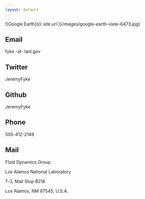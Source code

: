 ```yaml
---
layout: default
---
```


![Google Earth]({{ site.url }}/images/google-earth-view-6473.jpg)

## Email

fyke -at- lanl.gov

## Twitter

JeremyFyke

## Github

JeremyFyke

## Phone

505-412-2149

## Mail

Fluid Dynamics Group

Los Alamos National Laboratory

T-3, Mail Stop B216

Los Alamos, NM 87545, U.S.A.
